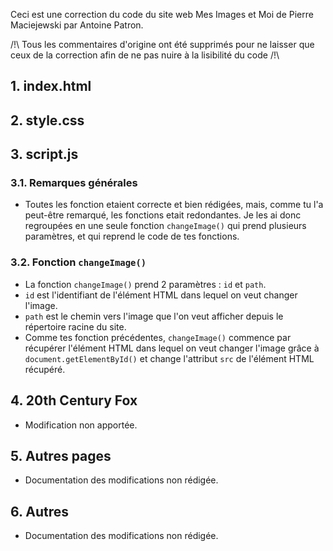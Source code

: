Ceci est une correction du code du site web Mes Images et Moi de Pierre Maciejewski par Antoine Patron.

/!\ Tous les commentaires d'origine ont été supprimés pour ne laisser que ceux de la correction afin de ne pas nuire à la lisibilité du code /!\

## 1. index.html

## 2. style.css

## 3. script.js
### 3.1. Remarques générales
- Toutes les fonction etaient correcte et bien rédigées, mais, comme tu l'a peut-être remarqué, les fonctions etait redondantes.
Je les ai donc regroupées en une seule fonction `changeImage()` qui prend plusieurs paramètres, et qui reprend le code de tes fonctions.
### 3.2. Fonction `changeImage()`
- La fonction `changeImage()` prend 2 paramètres : `id` et `path`.
- `id` est l'identifiant de l'élément HTML dans lequel on veut changer l'image.
- `path` est le chemin vers l'image que l'on veut afficher depuis le répertoire racine du site.
- Comme tes fonction précédentes, `changeImage()` commence par récupérer l'élément HTML dans lequel on veut changer l'image grâce à `document.getElementById()` et change l'attribut `src` de l'élément HTML récupéré.

## 4. 20th Century Fox
- Modification non apportée.

## 5. Autres pages
- Documentation des modifications non rédigée.

## 6. Autres
- Documentation des modifications non rédigée.